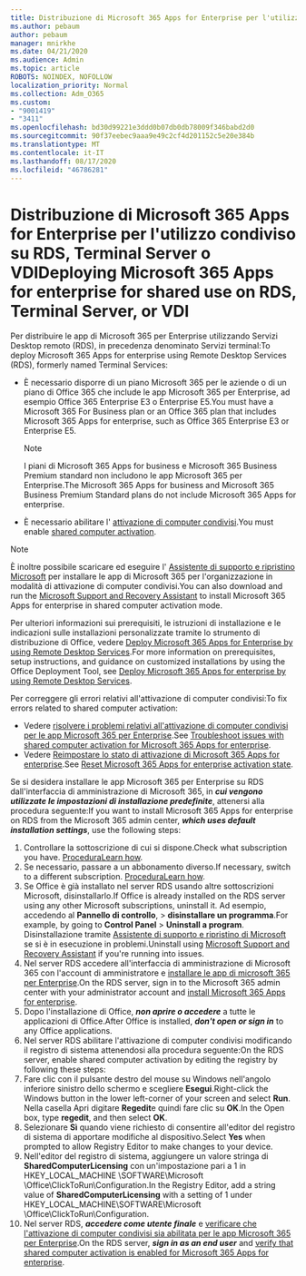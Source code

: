 ```yaml
---
title: Distribuzione di Microsoft 365 Apps for Enterprise per l'utilizzo condiviso su RDS, Terminal Server o VDI
ms.author: pebaum
author: pebaum
manager: mnirkhe
ms.date: 04/21/2020
ms.audience: Admin
ms.topic: article
ROBOTS: NOINDEX, NOFOLLOW
localization_priority: Normal
ms.collection: Adm_O365
ms.custom:
- "9001419"
- "3411"
ms.openlocfilehash: bd30d99221e3ddd0b07db0db78009f346babd2d0
ms.sourcegitcommit: 90f37eebec9aaa9e49c2cf4d201152c5e20e384b
ms.translationtype: MT
ms.contentlocale: it-IT
ms.lasthandoff: 08/17/2020
ms.locfileid: "46786281"
---
```

# <a name="deploying-microsoft-365-apps-for-enterprise-for-shared-use-on-rds-terminal-server-or-vdi"></a><span data-ttu-id="496ae-102">Distribuzione di Microsoft 365 Apps for Enterprise per l'utilizzo condiviso su RDS, Terminal Server o VDI</span><span class="sxs-lookup"><span data-stu-id="496ae-102">Deploying Microsoft 365 Apps for enterprise for shared use on RDS, Terminal Server, or VDI</span></span>

<span data-ttu-id="496ae-103">Per distribuire le app di Microsoft 365 per Enterprise utilizzando Servizi Desktop remoto (RDS), in precedenza denominato Servizi terminal:</span><span class="sxs-lookup"><span data-stu-id="496ae-103">To deploy Microsoft 365 Apps for enterprise using Remote Desktop Services (RDS), formerly named Terminal Services:</span></span>
- <span data-ttu-id="496ae-104">È necessario disporre di un piano Microsoft 365 per le aziende o di un piano di Office 365 che include le app Microsoft 365 per Enterprise, ad esempio Office 365 Enterprise E3 o Enterprise E5.</span><span class="sxs-lookup"><span data-stu-id="496ae-104">You must have a Microsoft 365 For Business plan or an Office 365 plan that includes Microsoft 365 Apps for enterprise, such as Office 365 Enterprise E3 or Enterprise E5.</span></span>
   > [!NOTE] 
   > <span data-ttu-id="496ae-105">I piani di Microsoft 365 Apps for business e Microsoft 365 Business Premium standard non includono le app Microsoft 365 per Enterprise.</span><span class="sxs-lookup"><span data-stu-id="496ae-105">The Microsoft 365 Apps for business and Microsoft 365 Business Premium Standard plans do not include Microsoft 365 Apps for enterprise.</span></span>
- <span data-ttu-id="496ae-106">È necessario abilitare l' [attivazione di computer condivisi](https://docs.microsoft.com/DeployOffice/overview-shared-computer-activation).</span><span class="sxs-lookup"><span data-stu-id="496ae-106">You must enable [shared computer activation](https://docs.microsoft.com/DeployOffice/overview-shared-computer-activation).</span></span>

> [!NOTE]
> <span data-ttu-id="496ae-107">È inoltre possibile scaricare ed eseguire l' [Assistente di supporto e ripristino Microsoft](https://aka.ms/SaRA_OfficeSCA_M365Portal) per installare le app di Microsoft 365 per l'organizzazione in modalità di attivazione di computer condivisi.</span><span class="sxs-lookup"><span data-stu-id="496ae-107">You can also download and run the [Microsoft Support and Recovery Assistant](https://aka.ms/SaRA_OfficeSCA_M365Portal) to install Microsoft 365 Apps for enterprise in shared computer activation mode.</span></span>

<span data-ttu-id="496ae-108">Per ulteriori informazioni sui prerequisiti, le istruzioni di installazione e le indicazioni sulle installazioni personalizzate tramite lo strumento di distribuzione di Office, vedere [Deploy Microsoft 365 Apps for Enterprise by using Remote Desktop Services](https://docs.microsoft.com/DeployOffice/deploy-microsoft-365-apps-remote-desktop-services).</span><span class="sxs-lookup"><span data-stu-id="496ae-108">For more information on prerequisites, setup instructions, and guidance on customized installations by using the Office Deployment Tool, see [Deploy Microsoft 365 Apps for enterprise by using Remote Desktop Services](https://docs.microsoft.com/DeployOffice/deploy-microsoft-365-apps-remote-desktop-services).</span></span>

<span data-ttu-id="496ae-109">Per correggere gli errori relativi all'attivazione di computer condivisi:</span><span class="sxs-lookup"><span data-stu-id="496ae-109">To fix errors related to shared computer activation:</span></span>
- <span data-ttu-id="496ae-110">Vedere [risolvere i problemi relativi all'attivazione di computer condivisi per le app Microsoft 365 per Enterprise](https://docs.microsoft.com/DeployOffice/troubleshoot-shared-computer-activation).</span><span class="sxs-lookup"><span data-stu-id="496ae-110">See [Troubleshoot issues with shared computer activation for Microsoft 365 Apps for enterprise](https://docs.microsoft.com/DeployOffice/troubleshoot-shared-computer-activation).</span></span>
- <span data-ttu-id="496ae-111">Vedere [Reimpostare lo stato di attivazione di Microsoft 365 Apps for enterprise](https://go.microsoft.com/fwlink/?linkid=2109218).</span><span class="sxs-lookup"><span data-stu-id="496ae-111">See [Reset Microsoft 365 Apps for enterprise activation state](https://go.microsoft.com/fwlink/?linkid=2109218).</span></span>

<span data-ttu-id="496ae-112">Se si desidera installare le app Microsoft 365 per Enterprise su RDS dall'interfaccia di amministrazione di Microsoft 365, in ***cui vengono utilizzate le impostazioni di installazione predefinite***, attenersi alla procedura seguente:</span><span class="sxs-lookup"><span data-stu-id="496ae-112">If you want to install Microsoft 365 Apps for enterprise on RDS from the Microsoft 365 admin center, ***which uses default installation settings***, use the following steps:</span></span>

1.    <span data-ttu-id="496ae-113">Controllare la sottoscrizione di cui si dispone.</span><span class="sxs-lookup"><span data-stu-id="496ae-113">Check what subscription you have.</span></span> <span data-ttu-id="496ae-114">[Procedura](https://docs.microsoft.com/microsoft-365/admin/admin-overview/what-subscription-do-i-have)</span><span class="sxs-lookup"><span data-stu-id="496ae-114">[Learn how](https://docs.microsoft.com/microsoft-365/admin/admin-overview/what-subscription-do-i-have).</span></span>
2.    <span data-ttu-id="496ae-115">Se necessario, passare a un abbonamento diverso.</span><span class="sxs-lookup"><span data-stu-id="496ae-115">If necessary, switch to a different subscription.</span></span> <span data-ttu-id="496ae-116">[Procedura](https://docs.microsoft.com/microsoft-365/commerce/subscriptions/switch-to-a-different-plan)</span><span class="sxs-lookup"><span data-stu-id="496ae-116">[Learn how](https://docs.microsoft.com/microsoft-365/commerce/subscriptions/switch-to-a-different-plan).</span></span>
3.    <span data-ttu-id="496ae-117">Se Office è già installato nel server RDS usando altre sottoscrizioni Microsoft, disinstallarlo.</span><span class="sxs-lookup"><span data-stu-id="496ae-117">If Office is already installed on the RDS server using any other Microsoft subscriptions, uninstall it.</span></span> <span data-ttu-id="496ae-118">Ad esempio, accedendo al **Pannello di controllo**,  >  **disinstallare un programma**.</span><span class="sxs-lookup"><span data-stu-id="496ae-118">For example, by going to **Control Panel** > **Uninstall a program**.</span></span> <span data-ttu-id="496ae-119">Disinstallazione tramite [Assistente di supporto e ripristino di Microsoft](https://aka.ms/SARA-OfficeUninstall-Alchemy) se si è in esecuzione in problemi.</span><span class="sxs-lookup"><span data-stu-id="496ae-119">Uninstall using [Microsoft Support and Recovery Assistant](https://aka.ms/SARA-OfficeUninstall-Alchemy) if you're running into issues.</span></span>
4.    <span data-ttu-id="496ae-120">Nel server RDS accedere all'interfaccia di amministrazione di Microsoft 365 con l'account di amministratore e [installare le app di microsoft 365 per Enterprise](https://portal.office.com/OLS/MySoftware.aspx).</span><span class="sxs-lookup"><span data-stu-id="496ae-120">On the RDS server, sign in to the Microsoft 365 admin center with your administrator account and [install Microsoft 365 Apps for enterprise](https://portal.office.com/OLS/MySoftware.aspx).</span></span>
5.    <span data-ttu-id="496ae-121">Dopo l'installazione di Office, ***non aprire o accedere*** a tutte le applicazioni di Office.</span><span class="sxs-lookup"><span data-stu-id="496ae-121">After Office is installed, ***don't open or sign in*** to any Office applications.</span></span>
6.    <span data-ttu-id="496ae-122">Nel server RDS abilitare l'attivazione di computer condivisi modificando il registro di sistema attenendosi alla procedura seguente:</span><span class="sxs-lookup"><span data-stu-id="496ae-122">On the RDS server, enable shared computer activation by editing the registry by following these steps:</span></span>
   1. <span data-ttu-id="496ae-123">Fare clic con il pulsante destro del mouse su Windows nell'angolo inferiore sinistro dello schermo e scegliere **Esegui**.</span><span class="sxs-lookup"><span data-stu-id="496ae-123">Right-click the Windows button in the lower left-corner of your screen and select **Run**.</span></span> <span data-ttu-id="496ae-124">Nella casella Apri digitare **Regedit**e quindi fare clic su **OK**.</span><span class="sxs-lookup"><span data-stu-id="496ae-124">In the Open box, type **regedit**, and then select **OK**.</span></span>
   2. <span data-ttu-id="496ae-125">Selezionare **Sì** quando viene richiesto di consentire all'editor del registro di sistema di apportare modifiche al dispositivo.</span><span class="sxs-lookup"><span data-stu-id="496ae-125">Select **Yes** when prompted to allow Registry Editor to make changes to your device.</span></span>
   3. <span data-ttu-id="496ae-126">Nell'editor del registro di sistema, aggiungere un valore stringa di **SharedComputerLicensing** con un'impostazione pari a 1 in HKEY_LOCAL_MACHINE \SOFTWARE\Microsoft \Office\ClickToRun\Configuration.</span><span class="sxs-lookup"><span data-stu-id="496ae-126">In the Registry Editor, add a string value of **SharedComputerLicensing** with a setting of 1 under HKEY_LOCAL_MACHINE\SOFTWARE\Microsoft \Office\ClickToRun\Configuration.</span></span>
   4. <span data-ttu-id="496ae-127">Nel server RDS, ***accedere come utente finale*** e [verificare che l'attivazione di computer condivisi sia abilitata per le app Microsoft 365 per Enterprise](https://docs.microsoft.com/DeployOffice/troubleshoot-shared-computer-activation#verify-that-activation-for-microsoft-365-apps-succeeded).</span><span class="sxs-lookup"><span data-stu-id="496ae-127">On the RDS server, ***sign in as an end user*** and [verify that shared computer activation is enabled for Microsoft 365 Apps for enterprise](https://docs.microsoft.com/DeployOffice/troubleshoot-shared-computer-activation#verify-that-activation-for-microsoft-365-apps-succeeded).</span></span>

